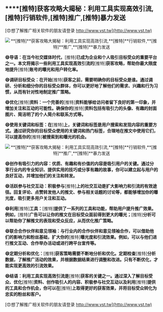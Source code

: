 ## ****[推特]**获客攻略大揭秘：利用工具实现高效引流,**[推特]**行销软件,**[推特]**推广,**[推特]**暴力发送**

[😍想了解推广相关软件的朋友请登录 http://www.vst.tw](http://www.vst.tw)

 <center><img src="https://vst.tw/MP4/tuiguang/png/6.png" alt="**[推特]**获客攻略大揭秘：利用工具实现高效引流,**[推特]**行销软件,**[推特]**推广,**[推特]**暴力发送"></center>

**😄导语：在当今社交媒体时代，**[推特]**已成为企业和个人吸引目标受众的重要平台之一。本文将揭示一些利用工具实现高效引流的**[推特]**获客攻略，帮助你最大限度地提升**[推特]**账号的曝光和用户转化率。**

**😄调研目标受众：在开始**[推特]**获客之前，需要明确你的目标受众是谁。通过调研、分析和细分你的目标受众群体，你可以更好地了解他们的需求、兴趣和行为习惯，从而有针对性地制定推广策略。**

**😄优化**[推特]**资料：一个完善的**[推特]**资料能够给访问者留下良好的第一印象，并增加关注和互动的可能性。确保你的**[推特]**资料包括有吸引力的头像、有趣的封面图片、简洁明了的个人简介和联系方式等。**

**😄使用关键词和标签：在**[推特]**上，关键词和标签是用户搜索和发现内容的重要方式。通过研究你的目标受众使用的关键词和热门标签，合理地在推文中使用它们，可以提高你的**[推特]**被搜索到和曝光的机会。**

 <center><img src="https://vst.tw/MP4/tuiguang/png/0.png" alt="**[推特]**获客攻略大揭秘：利用工具实现高效引流,**[推特]**行销软件,**[推特]**推广,**[推特]**暴力发送"></center>

**😄创作有吸引力的内容：优质、有趣和有价值的内容是吸引用户的关键。通过分享行业内的专业知识、提供实用的技巧或分享有趣的故事，你可以建立起与用户的良好互动，并增加他们的关注和转发。**

**😄活跃参与社交互动：积极参与**[推特]**上的社交互动是扩大影响力和引流的有效途径。回复评论、点赞转发他人的推文、参与相关话题的讨论等，都能够增加你的曝光度，吸引更多用户关注和互动。**

**😄利用**[推特]**工具：**[推特]**提供了一系列的工具和功能，帮助用户提升推广效果。例如，**[推特]**广告可以让你的推文在目标受众面前得到更大的曝光；**[推特]**分析可以帮助你了解推文的表现和受众反应，从而优化推广策略。**

**😄联合合作伙伴和意见领袖：与行业内的合作伙伴和意见领袖合作，可以借助他们的影响力和粉丝基础，扩大你的**[推特]**曝光度和引流效果。例如，可以与他们进行推文互动、合作举办活动或进行跨平台宣传等。**

**😄定期分析和优化：**[推特]**获客策略需要不断地分析和优化。定期检查**[推特]**分析数据，了解推广活动的效果，并根据数据结果进行调整和改进。只有不断优化，才能实现更高效的引流效果。**

**😄结语：利用工具实现高效引流是**[推特]**获客的关键之一。通过深入了解目标受众、优化**[推特]**资料、创作吸引人的内容、积极参与社交互动以及利用**[推特]**提供的工具和合作机会，你可以在**[推特]**上取得更好的获客效果，并将目标受众转化为忠实的粉丝和客户。**

[😍想了解推广相关软件的朋友请登录 http://www.vst.tw](http://www.vst.tw)



